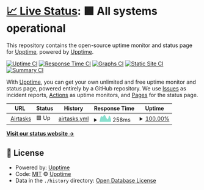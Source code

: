 # [📈 Live Status](https://upptime.airtasks.com): <!--live status--> **🟩 All systems operational**

This repository contains the open-source uptime monitor and status page for [Upptime](https://upptime.js.org), powered by [Upptime](https://github.com/upptime/upptime).

[![Uptime CI](https://github.com/airtasks/upptime/workflows/Uptime%20CI/badge.svg)](https://github.com/airtasks/upptime/actions?query=workflow%3A%22Uptime+CI%22)
[![Response Time CI](https://github.com/airtasks/upptime/workflows/Response%20Time%20CI/badge.svg)](https://github.com/airtasks/upptime/actions?query=workflow%3A%22Response+Time+CI%22)
[![Graphs CI](https://github.com/airtasks/upptime/workflows/Graphs%20CI/badge.svg)](https://github.com/airtasks/upptime/actions?query=workflow%3A%22Graphs+CI%22)
[![Static Site CI](https://github.com/airtasks/upptime/workflows/Static%20Site%20CI/badge.svg)](https://github.com/airtasks/upptime/actions?query=workflow%3A%22Static+Site+CI%22)
[![Summary CI](https://github.com/airtasks/upptime/workflows/Summary%20CI/badge.svg)](https://github.com/airtasks/upptime/actions?query=workflow%3A%22Summary+CI%22)

With [Upptime](https://upptime.js.org), you can get your own unlimited and free uptime monitor and status page, powered entirely by a GitHub repository. We use [Issues](https://github.com/upptime/upptime/issues) as incident reports, [Actions](https://github.com/airtasks/upptime/actions) as uptime monitors, and [Pages](https://upptime.airtasks.com) for the status page.

<!--start: status pages-->
<!-- This summary is generated by Upptime (https://github.com/upptime/upptime) -->
<!-- Do not edit this manually, your changes will be overwritten -->
<!-- prettier-ignore -->
| URL | Status | History | Response Time | Uptime |
| --- | ------ | ------- | ------------- | ------ |
| <img alt="" src="https://icons.duckduckgo.com/ip3/www.airtasks.com.ico" height="13"> [Airtasks](https://www.airtasks.com) | 🟩 Up | [airtasks.yml](https://github.com/airtasks/upptime/commits/HEAD/history/airtasks.yml) | <details><summary><img alt="Response time graph" src="./graphs/airtasks/response-time-week.png" height="20"> 258ms</summary><br><a href="https://upptime.airtasks.com/history/airtasks"><img alt="Response time 373" src="https://img.shields.io/endpoint?url=https%3A%2F%2Fraw.githubusercontent.com%2Fairtasks%2Fupptime%2FHEAD%2Fapi%2Fairtasks%2Fresponse-time.json"></a><br><a href="https://upptime.airtasks.com/history/airtasks"><img alt="24-hour response time 436" src="https://img.shields.io/endpoint?url=https%3A%2F%2Fraw.githubusercontent.com%2Fairtasks%2Fupptime%2FHEAD%2Fapi%2Fairtasks%2Fresponse-time-day.json"></a><br><a href="https://upptime.airtasks.com/history/airtasks"><img alt="7-day response time 258" src="https://img.shields.io/endpoint?url=https%3A%2F%2Fraw.githubusercontent.com%2Fairtasks%2Fupptime%2FHEAD%2Fapi%2Fairtasks%2Fresponse-time-week.json"></a><br><a href="https://upptime.airtasks.com/history/airtasks"><img alt="30-day response time 277" src="https://img.shields.io/endpoint?url=https%3A%2F%2Fraw.githubusercontent.com%2Fairtasks%2Fupptime%2FHEAD%2Fapi%2Fairtasks%2Fresponse-time-month.json"></a><br><a href="https://upptime.airtasks.com/history/airtasks"><img alt="1-year response time 404" src="https://img.shields.io/endpoint?url=https%3A%2F%2Fraw.githubusercontent.com%2Fairtasks%2Fupptime%2FHEAD%2Fapi%2Fairtasks%2Fresponse-time-year.json"></a></details> | <details><summary><a href="https://upptime.airtasks.com/history/airtasks">100.00%</a></summary><a href="https://upptime.airtasks.com/history/airtasks"><img alt="All-time uptime 99.99%" src="https://img.shields.io/endpoint?url=https%3A%2F%2Fraw.githubusercontent.com%2Fairtasks%2Fupptime%2FHEAD%2Fapi%2Fairtasks%2Fuptime.json"></a><br><a href="https://upptime.airtasks.com/history/airtasks"><img alt="24-hour uptime 100.00%" src="https://img.shields.io/endpoint?url=https%3A%2F%2Fraw.githubusercontent.com%2Fairtasks%2Fupptime%2FHEAD%2Fapi%2Fairtasks%2Fuptime-day.json"></a><br><a href="https://upptime.airtasks.com/history/airtasks"><img alt="7-day uptime 100.00%" src="https://img.shields.io/endpoint?url=https%3A%2F%2Fraw.githubusercontent.com%2Fairtasks%2Fupptime%2FHEAD%2Fapi%2Fairtasks%2Fuptime-week.json"></a><br><a href="https://upptime.airtasks.com/history/airtasks"><img alt="30-day uptime 100.00%" src="https://img.shields.io/endpoint?url=https%3A%2F%2Fraw.githubusercontent.com%2Fairtasks%2Fupptime%2FHEAD%2Fapi%2Fairtasks%2Fuptime-month.json"></a><br><a href="https://upptime.airtasks.com/history/airtasks"><img alt="1-year uptime 99.99%" src="https://img.shields.io/endpoint?url=https%3A%2F%2Fraw.githubusercontent.com%2Fairtasks%2Fupptime%2FHEAD%2Fapi%2Fairtasks%2Fuptime-year.json"></a></details>

<!--end: status pages-->

[**Visit our status website →**](https://upptime.airtasks.com)

## 📄 License

- Powered by: [Upptime](https://github.com/upptime/upptime)
- Code: [MIT](./LICENSE) © [Upptime](https://upptime.js.org)
- Data in the `./history` directory: [Open Database License](https://opendatacommons.org/licenses/odbl/1-0/)
